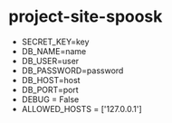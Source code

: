 # project-site-spoosk

- SECRET_KEY=key
- DB_NAME=name
- DB_USER=user
- DB_PASSWORD=password
- DB_HOST=host
- DB_PORT=port
- DEBUG = False
- ALLOWED_HOSTS = ['127.0.0.1']



